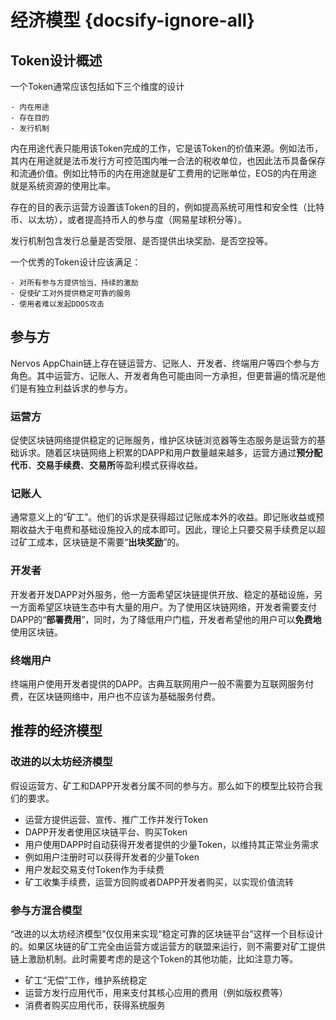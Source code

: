 # 经济模型 {docsify-ignore-all}

## Token设计概述

一个Token通常应该包括如下三个维度的设计

    - 内在用途
    - 存在目的
    - 发行机制
    

内在用途代表只能用该Token完成的工作，它是该Token的价值来源。例如法币，其内在用途就是法币发行方可控范围内唯一合法的税收单位，也因此法币具备保存和流通价值。例如比特币的内在用途就是矿工费用的记账单位，EOS的内在用途就是系统资源的使用比率。

存在的目的表示运营方设置该Token的目的，例如提高系统可用性和安全性（比特币、以太坊），或者提高持币人的参与度（网易星球积分等）。

发行机制包含发行总量是否受限、是否提供出块奖励、是否空投等。

一个优秀的Token设计应该满足：

    - 对所有参与方提供恰当、持续的激励
    - 促使矿工对外提供稳定可靠的服务
    - 使用者难以发起DDOS攻击
    

## 参与方

Nervos AppChain链上存在链运营方、记账人、开发者、终端用户等四个参与方角色。其中运营方、记账人、开发者角色可能由同一方承担，但更普遍的情况是他们是有独立利益诉求的参与方。

### 运营方

促使区块链网络提供稳定的记账服务，维护区块链浏览器等生态服务是运营方的基础诉求。随着区块链网络上积累的DAPP和用户数量越来越多，运营方通过**预分配代币**、**交易手续费**、**交易所**等盈利模式获得收益。

### 记账人

通常意义上的“矿工”。他们的诉求是获得超过记账成本外的收益。即记账收益或预期收益大于电费和基础设施投入的成本即可。因此，理论上只要交易手续费足以超过矿工成本，区块链是不需要“**出块奖励**”的。

### 开发者

开发者开发DAPP对外服务，他一方面希望区块链提供开放、稳定的基础设施，另一方面希望区块链生态中有大量的用户。为了使用区块链网络，开发者需要支付DAPP的“**部署费用**”，同时，为了降低用户门槛，开发者希望他的用户可以**免费地**使用区块链。

### 终端用户

终端用户使用开发者提供的DAPP。古典互联网用户一般不需要为互联网服务付费，在区块链网络中，用户也不应该为基础服务付费。

## 推荐的经济模型

### 改进的以太坊经济模型

假设运营方、矿工和DAPP开发者分属不同的参与方。那么如下的模型比较符合我们的要求。

- 运营方提供运营、宣传、推广工作并发行Token
- DAPP开发者使用区块链平台、购买Token
- 用户使用DAPP时自动获得开发者提供的少量Token，以维持其正常业务需求 
 - 例如用户注册时可以获得开发者的少量Token
- 用户发起交易支付Token作为手续费
- 矿工收集手续费，运营方回购或者DAPP开发者购买，以实现价值流转

### 参与方混合模型

“改进的以太坊经济模型”仅仅用来实现“稳定可靠的区块链平台”这样一个目标设计的。如果区块链的矿工完全由运营方或运营方的联盟来运行，则不需要对矿工提供链上激励机制。此时需要考虑的是这个Token的其他功能，比如注意力等。

- 矿工“无偿”工作，维护系统稳定
- 运营方发行应用代币，用来支付其核心应用的费用（例如版权费等）
- 消费者购买应用代币，获得系统服务